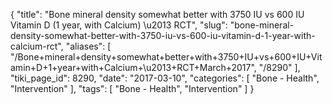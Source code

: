 {
    "title": "Bone mineral density somewhat better with 3750 IU vs 600 IU Vitamin D (1 year, with Calcium) \u2013 RCT",
    "slug": "bone-mineral-density-somewhat-better-with-3750-iu-vs-600-iu-vitamin-d-1-year-with-calcium-rct",
    "aliases": [
        "/Bone+mineral+density+somewhat+better+with+3750+IU+vs+600+IU+Vitamin+D+1+year+with+Calcium+\u2013+RCT+March+2017",
        "/8290"
    ],
    "tiki_page_id": 8290,
    "date": "2017-03-10",
    "categories": [
        "Bone - Health",
        "Intervention"
    ],
    "tags": [
        "Bone - Health",
        "Intervention"
    ]
}
